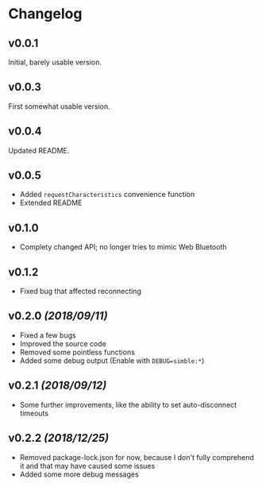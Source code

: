 # Changelog

## v0.0.1

Initial, barely usable version.

## v0.0.3

First somewhat usable version.

## v0.0.4

Updated README.

## v0.0.5

- Added `requestCharacteristics` convenience function
- Extended README

## v0.1.0

- Complety changed API; no longer tries to mimic Web Bluetooth

## v0.1.2

- Fixed bug that affected reconnecting

## v0.2.0 *(2018/09/11)*

- Fixed a few bugs
- Improved the source code
- Removed some pointless functions
- Added some debug output (Enable with `DEBUG=simble:*`)

## v0.2.1 *(2018/09/12)*

- Some further improvements, like the ability to set auto-disconnect timeouts

## v0.2.2 *(2018/12/25)*

- Removed package-lock.json for now, because I don't fully comprehend it and that may have caused some issues
- Added some more debug messages
